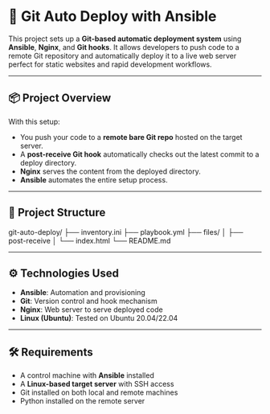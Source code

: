 # 🚀 Git Auto Deploy with Ansible

This project sets up a **Git-based automatic deployment system** using **Ansible**, **Nginx**, and **Git hooks**. It allows developers to push code to a remote Git repository and automatically deploy it to a live web server perfect for static websites and rapid development workflows.

---

## 📦 Project Overview

With this setup:

- You push your code to a **remote bare Git repo** hosted on the target server.
- A **post-receive Git hook** automatically checks out the latest commit to a deploy directory.
- **Nginx** serves the content from the deployed directory.
- **Ansible** automates the entire setup process.

---

## 📁 Project Structure

git-auto-deploy/
├── inventory.ini 
├── playbook.yml 
├── files/
│ ├── post-receive 
│ └── index.html 
└── README.md 


---

## ⚙️ Technologies Used

- **Ansible**: Automation and provisioning
- **Git**: Version control and hook mechanism
- **Nginx**: Web server to serve deployed code
- **Linux (Ubuntu)**: Tested on Ubuntu 20.04/22.04

---

## 🛠️ Requirements

- A control machine with **Ansible** installed
- A **Linux-based target server** with SSH access
- Git installed on both local and remote machines
- Python installed on the remote server


